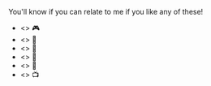 You'll know if you can relate to me if you like any of these!
- <> 🎮 
- <> 🏃 
- <> 🎹 
- <> 🍑 
- <> 🥇 
- <> 📺 

